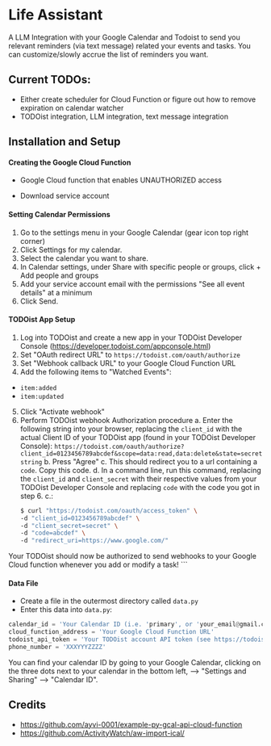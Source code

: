 # Life Assistant

A LLM Integration with your Google Calendar and Todoist to send you relevant reminders (via text message) related your events and tasks. You can customize/slowly accrue the list of reminders you want.

## Current TODOs:
- Either create scheduler for Cloud Function or figure out how to remove expiration on calendar watcher
- TODOist integration, LLM integration, text message integration

## Installation and Setup

#### Creating the Google Cloud Function
- Google Cloud function that enables UNAUTHORIZED access

- Download service account

#### Setting Calendar Permissions
1. Go to the settings menu in your Google Calendar (gear icon top right corner)
2. Click Settings for my calendar.
3. Select the calendar you want to share.
4. In Calendar settings, under Share with specific people or groups, click + Add people and groups
5. Add your service account email with the permissions "See all event details" at a minimum
6. Click Send.


#### TODOist App Setup
1. Log into TODOist and create a new app in your TODOist Developer Console (https://developer.todoist.com/appconsole.html)
2. Set "OAuth redirect URL" to `https://todoist.com/oauth/authorize`
3. Set "Webhook callback URL" to your Google Cloud Function URL
4. Add the following items to "Watched Events":
 - `item:added`
 - `item:updated`
5. Click "Activate webhook"
6. Perform TODOist webhook Authorization procedure
    a. Enter the following string into your browser, replacing the `client_id` with the actual Client ID of your TODOist app (found in your TODOist Developer Console): `https://todoist.com/oauth/authorize?client_id=0123456789abcdef&scope=data:read,data:delete&state=secretstring`
    b. Press "Agree"
    c. This should redirect you to a url containing a `code`. Copy this code.
    d. In a command line, run this command, replacing the `client_id` and `client_secret` with their respective values from your TODOist Developer Console and replacing `code` with the code you got in step 6. c.:
    ```bash
    $ curl "https://todoist.com/oauth/access_token" \
    -d "client_id=0123456789abcdef" \
    -d "client_secret=secret" \
    -d "code=abcdef" \
    -d "redirect_uri=https://www.google.com/"

Your TODOist should now be authorized to send webhooks to your Google Cloud function whenever you add or modify a task!
    ```


#### Data File
- Create a file in the outermost directory called `data.py`
- Enter this data into `data.py`:
```python
calendar_id = 'Your Calendar ID (i.e. 'primary', or 'your_email@gmail.com')'
cloud_function_address = 'Your Google Cloud Function URL'
todoist_api_token = 'Your TODOist account API token (see https://todoist.com/help/articles/find-your-api-token-Jpzx9IIlB)'
phone_number = 'XXXYYYZZZZ'
```

You can find your calendar ID by going to your Google Calendar, clicking on the three dots next to your calendar in the bottom left, --> "Settings and Sharing" --> "Calendar ID".


## Credits
- https://github.com/ayvi-0001/example-py-gcal-api-cloud-function
- https://github.com/ActivityWatch/aw-import-ical/